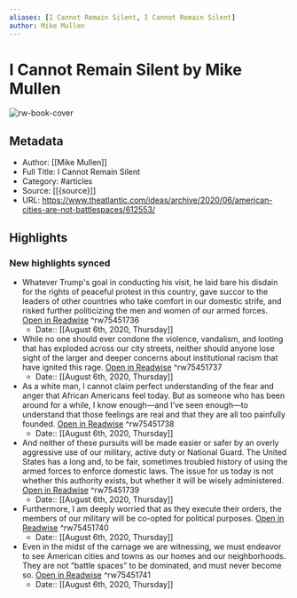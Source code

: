 ```yaml
---
aliases: [I Cannot Remain Silent, I Cannot Remain Silent]
author: Mike Mullen
---
```

# I Cannot Remain Silent by Mike Mullen

![rw-book-cover](https://readwise-assets.s3.amazonaws.com/static/images/article2.74d541386bbf.png)

## Metadata
- Author: [[Mike Mullen]]
- Full Title: I Cannot Remain Silent
- Category: #articles
- Source: [[{source}]]
- URL: https://www.theatlantic.com/ideas/archive/2020/06/american-cities-are-not-battlespaces/612553/

## Highlights
### New highlights synced
- Whatever Trump's goal in conducting his visit, he laid bare his disdain for the rights of peaceful protest in this country, gave succor to the leaders of other countries who take comfort in our domestic strife, and risked further politicizing the men and women of our armed forces. [Open in Readwise](https://readwise.io/open/75451736) ^rw75451736
    - Date:: [[August 6th, 2020, Thursday]]
- While no one should ever condone the violence, vandalism, and looting that has exploded across our city streets, neither should anyone lose sight of the larger and deeper concerns about institutional racism that have ignited this rage. [Open in Readwise](https://readwise.io/open/75451737) ^rw75451737
    - Date:: [[August 6th, 2020, Thursday]]
- As a white man, I cannot claim perfect understanding of the fear and anger that African Americans feel today. But as someone who has been around for a while, I know enough—and I’ve seen enough—to understand that those feelings are real and that they are all too painfully founded. [Open in Readwise](https://readwise.io/open/75451738) ^rw75451738
    - Date:: [[August 6th, 2020, Thursday]]
- And neither of these pursuits will be made easier or safer by an overly aggressive use of our military, active duty or National Guard. The United States has a long and, to be fair, sometimes troubled history of using the armed forces to enforce domestic laws. The issue for us today is not whether this authority exists, but whether it will be wisely administered. [Open in Readwise](https://readwise.io/open/75451739) ^rw75451739
    - Date:: [[August 6th, 2020, Thursday]]
- Furthermore, I am deeply worried that as they execute their orders, the members of our military will be co-opted for political purposes. [Open in Readwise](https://readwise.io/open/75451740) ^rw75451740
    - Date:: [[August 6th, 2020, Thursday]]
- Even in the midst of the carnage we are witnessing, we must endeavor to see American cities and towns as our homes and our neighborhoods. They are not “battle spaces” to be dominated, and must never become so. [Open in Readwise](https://readwise.io/open/75451741) ^rw75451741
    - Date:: [[August 6th, 2020, Thursday]]
